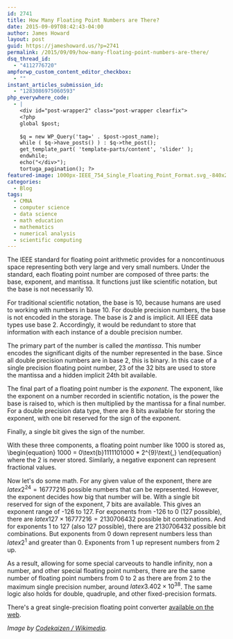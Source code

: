 ```yaml
---
id: 2741
title: How Many Floating Point Numbers are There?
date: 2015-09-09T08:42:43-04:00
author: James Howard
layout: post
guid: https://jameshoward.us/?p=2741
permalink: /2015/09/09/how-many-floating-point-numbers-are-there/
dsq_thread_id:
  - "4112776720"
ampforwp_custom_content_editor_checkbox:
  - ""
instant_articles_submission_id:
  - "1283086975060593"
php_everywhere_code:
  - |
    <div id="post-wrapper2" class="post-wrapper clearfix">
    <?php
    global $post;
    
    $q = new WP_Query('tag=' . $post->post_name);
    while ( $q->have_posts() ) : $q->the_post();
    get_template_part( 'template-parts/content', 'slider' );
    endwhile;
    echo("</div>");
    tortuga_pagination(); ?>
featured-image: 1000px-IEEE_754_Single_Floating_Point_Format.svg_-840x202.png
categories:
  - Blog
tags:
  - CMNA
  - computer science
  - data science
  - math education
  - mathematics
  - numerical analysis
  - scientific computing
---
```

The IEEE standard for floating point arithmetic provides for a noncontinuous space representing both very large and very small numbers.  Under the standard, each floating point number are composed of three parts: the base, exponent, and mantissa.  It functions just like scientific notation, but the base is not necessarily 10.

For traditional scientific notation, the base is 10, because humans are used to working with numbers in base 10.  For double precision numbers, the base is not encoded in the storage.  The base is 2 and is implicit. All IEEE data types use base 2.  Accordingly, it would be redundant to store that information with each instance of a double precision number.

The primary part of the number is called the _mantissa_.  This number encodes the significant digits of the number represented in the base.  Since all double precision numbers are in base 2, this is binary.  In this case of a single precision floating point number, 23 of the 32 bits are used to store the mantissa and a hidden implicit 24th bit available.

The final part of a floating point number is the _exponent_.  The exponent, like the exponent on a number recorded in scientific notation, is the power the base is raised to, which is then multiplied by the mantissa for a final number.  For a double precision data type, there are 8 bits available for storing the exponent, with one bit reserved for the sign of the exponent.

Finally, a single bit gives the sign of the number.

With these three components, a floating point number like 1000 is stored as,
\begin{equation}
  1000 = 0\text{b}1111101000 * 2^{9}\text{,}
\end{equation}
where the 2 is never stored.  Similarly, a negative exponent can represent fractional values. 

Now let's do some math.  For any given value of the exponent, there are $latex 2^{24} = 16777216$ possible numbers that can be represented.  However, the exponent decides how big that number will be.  With a single bit reserved for sign of the exponent, 7 bits are available.  This gives an exponent range of -126 to 127.  For exponents from -126 to 0 (127 possible), there are $latex 127 \times 16777216 = 2130706432$ possible bit combinations.  And for exponents 1 to 127 (also 127 possible), there are 2130706432 possible bit combinations.  But exponents from 0 down represent numbers less than $latex 2^1$ and greater than 0.  Exponents from 1 up represent numbers from 2 up.  

As a result, allowing for some special carveouts to handle infinity, non a number, and other special floating point numbers, there are the same number of floating point numbers from 0 to 2 as there are from 2 to the maximum single precision number, around $latex 3.402 \times 10^{38}$.  The same logic also holds for double, quadruple, and other fixed-precision formats.

There's a great single-precision floating point converter [available on the web](http://www.h-schmidt.net/FloatConverter/IEEE754.html).

_Image by [Codekaizen / Wikimedia](https://commons.wikimedia.org/wiki/File:IEEE_754_Single_Floating_Point_Format.svg)._

